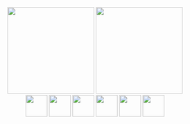 <div align="center">
  <img height="200vh" src="https://github-readme-stats.vercel.app/api?username=santrafael&show_icons=true&theme=outrun" />
  <img height="200vh" src="https://github-readme-stats.vercel.app/api/top-langs/?username=santrafael&theme=outrun" />
</div>

<div align="center">
  <img width="50px" src="https://cdn.jsdelivr.net/gh/devicons/devicon/icons/html5/html5-original.svg" /> 
  <img width="50px" src="https://cdn.jsdelivr.net/gh/devicons/devicon/icons/css3/css3-original.svg" />
  <img width="50px" src="https://cdn.jsdelivr.net/gh/devicons/devicon/icons/javascript/javascript-original.svg" />
  <img width="50px" src="https://cdn.jsdelivr.net/gh/devicons/devicon/icons/jquery/jquery-original.svg" />
  <img width="50px" src="https://cdn.jsdelivr.net/gh/devicons/devicon/icons/php/php-original.svg" />
  <img width="50px" src="https://cdn.jsdelivr.net/gh/devicons/devicon/icons/postgresql/postgresql-original.svg" />
</div>
